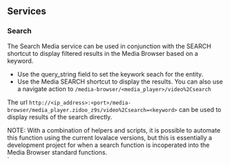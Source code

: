 ## Services

### Search

The Search Media service can be used in conjunction with the SEARCH shortcut to display filtered results in the Media Browser based on a keyword.

* Use the query_string field to set the keywork seach for the entity.
* Use the Media SEARCH shortcut to display the results. You can also use a navigate action to `/media-browser/<media_player>/video%2Csearch`

The url `http://<ip_address>:<port>/media-browser/media_player.zidoo_z9s/video%2Csearch=<keyword>` can be used to display results of the search directly.

NOTE:  With a combination of helpers and scripts, it is possible to automate this function using the current lovalace versions, but this is essentially a development project for when a search function is incoperated into the Media Browser standard functions.  
`


